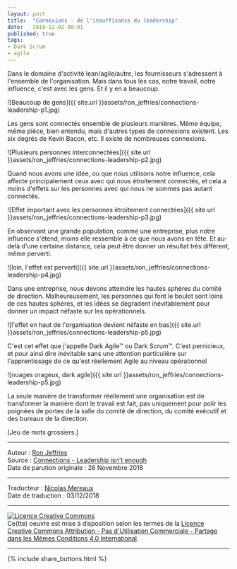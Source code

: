 ```yaml
---
layout: post
title:  "Connexions - de l'insuffisance du leadership"
date:   2018-12-02 00:01
published: true
tags:
- Dark Scrum
- agile
---
```


Dans le domaine d'activité lean/agile/autre, les fournisseurs s'adressent à l'ensemble de l'organisation. Mais dans tous les cas, notre travail, notre influence, c'est avec les gens. Et il y en a beaucoup.

![Beaucoup de gens]({{ site.url }}assets/ron_jeffries/connections-leadership-p1.jpg)

Les gens sont connectés ensemble de plusieurs manières. Même équipe, même pièce, bien entendu, mais d'autres types de connexions existent. Les six degrés de Kevin Bacon, etc. Il existe de nombreuses connexions.

![Plusieurs personnes interconnectées]({{ site.url }}assets/ron_jeffries/connections-leadership-p2.jpg)

Quand nous avons une idée, ou que nous utilisons notre influence, cela affecte principalement ceux avec qui nous étroitement connectés, et cela a moins d'effets sur les personnes avec qui nous ne sommes pas autant connectés.

![Effet important avec les personnes étroitement connectées]({{ site.url }}assets/ron_jeffries/connections-leadership-p3.jpg)

En observant une grande population, comme une entreprise, plus notre influence s'étend, moins elle ressemble à ce que nous avons en tête. Et au-delà d'une certaine distance, cela peut être donner un résultat très différent, même perverti.

![loin, l'effet est perverti]({{ site.url }}assets/ron_jeffries/connections-leadership-p4.jpg)

Dans une entreprise, nous devons atteindre les hautes sphères du comité de direction. Malheureusement, les personnes qui font le boulot sont loins de ces hautes sphères, et les idées se dégradent inévitablement pour donner un  impact néfaste sur les opérationnels.

![l'effet en haut de l'organisation devient néfaste en bas]({{ site.url }}assets/ron_jeffries/connections-leadership-p5.jpg)

C'est cet effet que j'appelle Dark Agile™️ ou Dark Scrum™️. C'est pernicieux, et pour ainsi dire inévitable sans une attention particulière sur l'apprentissage de ce qu'est réellement Agile au niveau opérationnel

![nuages orageux, dark agile]({{ site.url }}assets/ron_jeffries/connections-leadership-p5.jpg)

La seule manière de transformer réellement une organisation est de transformer la manière dont le travail est fait, pas uniquement pour polir les poignées de portes de la salle du comité de direction, du comité exécutif et des bureaux de la direction.

[Jeu de mots grossiers.]

---
Auteur : [Ron Jeffries](https://ronjeffries.com/about.html)  
Source : [Connections - Leadership isn't enough](https://ronjeffries.com/articles/018-01ff/people-twitter/)  
Date de parution originale : 26 Novembre 2018  

---
Traducteur : [Nicolas Mereaux](http://www.les-traducteurs-agiles.org/traducteurs/)  
Date de traduction : 03/12/2018  

---

<a rel="license" href="http://creativecommons.org/licenses/by-nc-sa/4.0/"><img alt="Licence Creative Commons" style="border-width:0" src="http://i.creativecommons.org/l/by-nc-sa/4.0/88x31.png" /></a><br />Ce(tte) oeuvre est mise à disposition selon les termes de la <a rel="license" href="http://creativecommons.org/licenses/by-nc-sa/4.0/">Licence Creative Commons Attribution - Pas d'Utilisation Commerciale - Partage dans les Mêmes Conditions 4.0 International</a>.

---

{% include share_buttons.html %}

